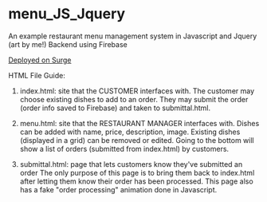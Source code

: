 # menu_JS_Jquery
An example restaurant menu management system in Javascript and Jquery (art by me!)
Backend using Firebase

[Deployed on Surge](https://drewhsu86-menu-system-demo.surge.sh)

HTML File Guide:

1) index.html: site that the CUSTOMER interfaces with. 
  The customer may choose existing dishes to add to an order.
  They may submit the order (order info saved to Firebase) and taken to submittal.html.
  
2) menu.html: site that the RESTAURANT MANAGER interfaces with.
  Dishes can be added with name, price, description, image.
  Existing dishes (displayed in a grid) can be removed or edited.
  Going to the bottom will show a list of orders (submitted from index.html) by customers.
  
3) submittal.html: page that lets customers know they've submitted an order
  The only purpose of this page is to bring them back to index.html after letting them know their order has been processed.
  This page also has a fake "order processing" animation done in Javascript.
